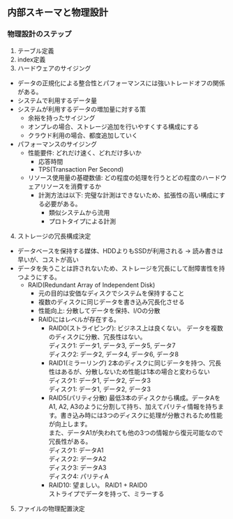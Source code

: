 ## 内部スキーマと物理設計
### 物理設計のステップ
1. テーブル定義
2. index定義
3. ハードウェアのサイジング
  - データの正規化による整合性とパフォーマンスには強いトレードオフの関係がある。
  - システムで利用するデータ量
  - システムが利用するデータの増加量に対する策
    - 余裕を持ったサイジング
    - オンプレの場合、ストレージ追加を行いやすくする構成にする
    - クラウド利用の場合、都度追加していく
  - パフォーマンスのサイジング
    - 性能要件: どれだけ速く、どれだけ多いか
      - 応答時間
      - TPS(Transaction Per Second)
    - リソース使用量の基礎数値: どの程度の処理を行うとどの程度のハードウェアリソースを消費するか
      - 計測方法は以下: 完璧な計測はできないため、拡張性の高い構成にする必要がある。
        - 類似システムから流用
        - プロトタイプによる計測
4. ストレージの冗長構成決定
  - データベースを保持する媒体、HDDよりもSSDが利用される -> 読み書きは早いが、コストが高い
  - データを失うことは許されないため、ストレージを冗長にして耐障害性を持つようにする。
    - RAID(Redundant Array of Independent Disk)
      - 元の目的は安価なディスクでシステムを保持すること
      - 複数のディスクに同じデータを書き込み冗長化させる
      - 性能向上: 分散してデータを保持、I/Oの分散
      - RAIDにはレベルが存在する。
        - RAID0(ストライピング): ビジネス上は良くない。
          データを複数のディスクに分散、冗長性はない。<br>
          ディスク1: データ1, データ3, データ5, データ7<br>
          ディスク2: データ2, データ4, データ6, データ8
        - RAID1(ミラーリング)
          2本のディスクに同じデータを持つ、冗長性はあるが、分散しないため性能は1本の場合と変わらない<br>
          ディスク1: データ1, データ2, データ3<br>
          ディスク1: データ1, データ2, データ3
        - RAID5(パリティ分散)
          最低3本のディスクから構成。データAをA1, A2, A3のように分割して持ち、加えてパリティ情報を持ちます。書き込み時には3つのディスクに処理が分散されるため性能が向上します。<br>
          また、データA1が失われても他の3つの情報から復元可能なので冗長性がある。<br>
          ディスク1: データA1<br>
          ディスク2: データA2<br>
          ディスク3: データA3<br>
          ディスク4: パリティA
        - RAID10: 望ましい。
          RAID1 + RAID0<br>
          ストライプでデータを持って、ミラーする
5. ファイルの物理配置決定
